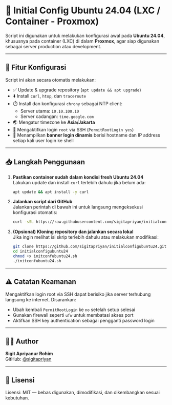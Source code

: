 # 🚀 Initial Config Ubuntu 24.04 (LXC / Container - Proxmox)

Script ini digunakan untuk melakukan konfigurasi awal pada **Ubuntu 24.04**, khususnya pada container (LXC) di dalam **Proxmox**, agar siap digunakan sebagai server production atau development.

---

## 🔧 Fitur Konfigurasi

Script ini akan secara otomatis melakukan:

- ✅ Update & upgrade repository (`apt update && apt upgrade`)
- ⬇️ Install `curl`, `htop`, dan `traceroute`
- ⏱️ Install dan konfigurasi `chrony` sebagai NTP client:
  - Server utama: `10.10.100.10`
  - Server cadangan: `time.google.com`
- 🌏 Mengatur timezone ke **Asia/Jakarta**
- 🔐 Mengaktifkan login `root` via SSH (`PermitRootLogin yes`)
- 📢 Menampilkan **banner login dinamis** berisi hostname dan IP address setiap kali user login ke shell

---

## 📥 Langkah Penggunaan

1. **Pastikan container sudah dalam kondisi fresh Ubuntu 24.04**  
   Lakukan update dan install `curl` terlebih dahulu jika belum ada:

   ```bash
   apt update && apt install -y curl
   ```

2. **Jalankan script dari GitHub**  
   Jalankan perintah di bawah ini untuk langsung mengeksekusi konfigurasi otomatis:

   ```bash
   curl -sSL https://raw.githubusercontent.com/sigitapriyan/initialconfigubuntu24/main/initconfubuntu24.sh | bash
   ```

3. **(Opsional) Kloning repository dan jalankan secara lokal**  
   Jika ingin melihat isi skrip terlebih dahulu atau melakukan modifikasi:

   ```bash
   git clone https://github.com/sigitapriyan/initialconfigubuntu24.git
   cd initialconfigubuntu24
   chmod +x initconfubuntu24.sh
   ./initconfubuntu24.sh
   ```

---

## ⚠️ Catatan Keamanan

Mengaktifkan login root via SSH dapat berisiko jika server terhubung langsung ke internet. Disarankan:

- Ubah kembali `PermitRootLogin` ke `no` setelah setup selesai
- Gunakan firewall seperti `ufw` untuk membatasi akses port
- Aktifkan SSH key authentication sebagai pengganti password login

---

## 🧑‍💻 Author

**Sigit Apriyanur Rohim**  
GitHub: [@sigitapriyan](https://github.com/sigitapriyan)

---

## 📄 Lisensi

Lisensi: MIT — bebas digunakan, dimodifikasi, dan dikembangkan sesuai kebutuhan.
